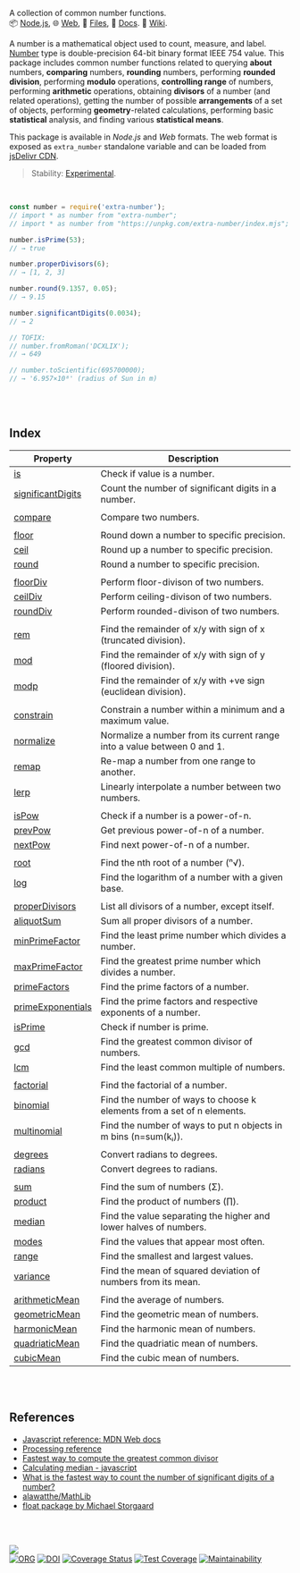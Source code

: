 A collection of common number functions.<br>
📦 [Node.js](https://www.npmjs.com/package/extra-number),
🌐 [Web](https://www.npmjs.com/package/extra-number.web),
📜 [Files](https://unpkg.com/extra-number/),
📰 [Docs](https://nodef.github.io/extra-number/).
📘 [Wiki](https://github.com/nodef/extra-number/wiki/).

A number is a mathematical object used to count, measure, and label. [Number]
type is double-precision 64-bit binary format IEEE 754 value. This package
includes common number functions related to querying **about** numbers,
**comparing** numbers, **rounding** numbers, performing **rounded division**,
performing **modulo** operations, **controlling range** of numbers, performing
**arithmetic** operations, obtaining **divisors** of a number (and related
operations), getting the number of possible **arrangements** of a set of objects,
performing **geometry**-related calculations, performing basic **statistical**
analysis, and finding various **statistical means**.

This package is available in *Node.js* and *Web* formats. The web format
is exposed as `extra_number` standalone variable and can be loaded from
[jsDelivr CDN].

> Stability: [Experimental](https://www.youtube.com/watch?v=L1j93RnIxEo).

[Number]: https://developer.mozilla.org/en-US/docs/Web/JavaScript/Reference/Global_Objects/Number
[jsDelivr CDN]: https://cdn.jsdelivr.net/npm/extra-number.web/index.js

<br>

```javascript
const number = require('extra-number');
// import * as number from "extra-number";
// import * as number from "https://unpkg.com/extra-number/index.mjs"; (deno)

number.isPrime(53);
// → true

number.properDivisors(6);
// → [1, 2, 3]

number.round(9.1357, 0.05);
// → 9.15

number.significantDigits(0.0034);
// → 2

// TOFIX:
// number.fromRoman('DCXLIX');
// → 649

// number.toScientific(695700000);
// → '6.957×10⁸' (radius of Sun in m)
```

<br>
<br>


## Index

| Property | Description |
|  ----  |  ----  |
| [is] | Check if value is a number. |
| [significantDigits] | Count the number of significant digits in a number. |
|  |  |
| [compare] | Compare two numbers. |
|  |  |
| [floor] | Round down a number to specific precision. |
| [ceil] | Round up a number to specific precision. |
| [round] | Round a number to specific precision. |
|  |  |
| [floorDiv] | Perform floor-divison of two numbers. |
| [ceilDiv] | Perform ceiling-divison of two numbers. |
| [roundDiv] | Perform rounded-divison of two numbers. |
|  |  |
| [rem] | Find the remainder of x/y with sign of x (truncated division). |
| [mod] | Find the remainder of x/y with sign of y (floored division). |
| [modp] | Find the remainder of x/y with +ve sign (euclidean division). |
|  |  |
| [constrain] | Constrain a number within a minimum and a maximum value. |
| [normalize] | Normalize a number from its current range into a value between 0 and 1. |
| [remap] | Re-map a number from one range to another. |
| [lerp] | Linearly interpolate a number between two numbers. |
|  |  |
| [isPow] | Check if a number is a power-of-n. |
| [prevPow] | Get previous power-of-n of a number. |
| [nextPow] | Find next power-of-n of a number. |
|  |  |
| [root] | Find the nth root of a number (ⁿ√). |
| [log] | Find the logarithm of a number with a given base. |
|  |  |
| [properDivisors] | List all divisors of a number, except itself. |
| [aliquotSum] | Sum all proper divisors of a number. |
| [minPrimeFactor] | Find the least prime number which divides a number. |
| [maxPrimeFactor] | Find the greatest prime number which divides a number. |
| [primeFactors] | Find the prime factors of a number. |
| [primeExponentials] | Find the prime factors and respective exponents of a number. |
| [isPrime] | Check if number is prime. |
| [gcd] | Find the greatest common divisor of numbers. |
| [lcm] | Find the least common multiple of numbers. |
|  |  |
| [factorial] | Find the factorial of a number. |
| [binomial] | Find the number of ways to choose k elements from a set of n elements. |
| [multinomial] | Find the number of ways to put n objects in m bins (n=sum(kᵢ)). |
|  |  |
| [degrees] | Convert radians to degrees. |
| [radians] | Convert degrees to radians. |
|  |  |
| [sum] | Find the sum of numbers (Σ). |
| [product] | Find the product of numbers (∏). |
| [median] | Find the value separating the higher and lower halves of numbers. |
| [modes] | Find the values that appear most often. |
| [range] | Find the smallest and largest values. |
| [variance] | Find the mean of squared deviation of numbers from its mean. |
|  |  |
| [arithmeticMean] | Find the average of numbers. |
| [geometricMean] | Find the geometric mean of numbers. |
| [harmonicMean] | Find the harmonic mean of numbers. |
| [quadriaticMean] | Find the quadriatic mean of numbers. |
| [cubicMean] | Find the cubic mean of numbers. |

<br>
<br>


## References

- [Javascript reference: MDN Web docs](https://developer.mozilla.org/en-US/docs/Web/JavaScript/Reference/)
- [Processing reference](https://processing.org/reference/constrain_.html)
- [Fastest way to compute the greatest common divisor](https://lemire.me/blog/2013/12/26/fastest-way-to-compute-the-greatest-common-divisor/)
- [Calculating median - javascript](https://stackoverflow.com/questions/45309447/calculating-median-javascript)
- [What is the fastest way to count the number of significant digits of a number?](https://stackoverflow.com/questions/22884720/what-is-the-fastest-way-to-count-the-number-of-significant-digits-of-a-number)
- [alawatthe/MathLib](https://github.com/alawatthe/MathLib/blob/master/src/Functn/functions/)
- [float package by Michael Storgaard](https://www.npmjs.com/package/float)

<br>
<br>


[![](https://img.youtube.com/vi/r0aKV3HqDzA/maxresdefault.jpg)](https://www.youtube.com/watch?v=r0aKV3HqDzA)<br>
[![ORG](https://img.shields.io/badge/org-nodef-green?logo=Org)](https://nodef.github.io)
[![DOI](https://zenodo.org/badge/133202640.svg)](https://zenodo.org/badge/latestdoi/133202640)
[![Coverage Status](https://coveralls.io/repos/github/nodef/extra-number/badge.svg?branch=master)](https://coveralls.io/github/nodef/extra-number?branch=master)
[![Test Coverage](https://api.codeclimate.com/v1/badges/4acd74bb853361d9903f/test_coverage)](https://codeclimate.com/github/nodef/extra-number/test_coverage)
[![Maintainability](https://api.codeclimate.com/v1/badges/4acd74bb853361d9903f/maintainability)](https://codeclimate.com/github/nodef/extra-number/maintainability)


[is]: https://nodef.github.io/extra-number/functions/is.html
[significantDigits]: https://nodef.github.io/extra-number/functions/significantDigits.html
[compare]: https://nodef.github.io/extra-number/functions/compare.html
[floor]: https://nodef.github.io/extra-number/functions/floor.html
[ceil]: https://nodef.github.io/extra-number/functions/ceil.html
[round]: https://nodef.github.io/extra-number/functions/round.html
[floorDiv]: https://nodef.github.io/extra-number/functions/floorDiv.html
[ceilDiv]: https://nodef.github.io/extra-number/functions/ceilDiv.html
[roundDiv]: https://nodef.github.io/extra-number/functions/roundDiv.html
[rem]: https://nodef.github.io/extra-number/functions/rem.html
[mod]: https://nodef.github.io/extra-number/functions/mod.html
[modp]: https://nodef.github.io/extra-number/functions/modp.html
[constrain]: https://nodef.github.io/extra-number/functions/constrain.html
[normalize]: https://nodef.github.io/extra-number/functions/normalize.html
[remap]: https://nodef.github.io/extra-number/functions/remap.html
[lerp]: https://nodef.github.io/extra-number/functions/lerp.html
[isPow]: https://nodef.github.io/extra-number/functions/isPow.html
[prevPow]: https://nodef.github.io/extra-number/functions/prevPow.html
[nextPow]: https://nodef.github.io/extra-number/functions/nextPow.html
[root]: https://nodef.github.io/extra-number/functions/root.html
[log]: https://nodef.github.io/extra-number/functions/log.html
[properDivisors]: https://nodef.github.io/extra-number/functions/properDivisors.html
[aliquotSum]: https://nodef.github.io/extra-number/functions/aliquotSum.html
[minPrimeFactor]: https://nodef.github.io/extra-number/functions/minPrimeFactor.html
[maxPrimeFactor]: https://nodef.github.io/extra-number/functions/maxPrimeFactor.html
[primeFactors]: https://nodef.github.io/extra-number/functions/primeFactors.html
[primeExponentials]: https://nodef.github.io/extra-number/functions/primeExponentials.html
[isPrime]: https://nodef.github.io/extra-number/functions/isPrime.html
[gcd]: https://nodef.github.io/extra-number/functions/gcd.html
[lcm]: https://nodef.github.io/extra-number/functions/lcm.html
[factorial]: https://nodef.github.io/extra-number/functions/factorial.html
[binomial]: https://nodef.github.io/extra-number/functions/binomial.html
[multinomial]: https://nodef.github.io/extra-number/functions/multinomial.html
[degrees]: https://nodef.github.io/extra-number/functions/degrees.html
[radians]: https://nodef.github.io/extra-number/functions/radians.html
[sum]: https://nodef.github.io/extra-number/functions/sum.html
[product]: https://nodef.github.io/extra-number/functions/product.html
[median]: https://nodef.github.io/extra-number/functions/median.html
[modes]: https://nodef.github.io/extra-number/functions/modes.html
[range]: https://nodef.github.io/extra-number/functions/range.html
[variance]: https://nodef.github.io/extra-number/functions/variance.html
[arithmeticMean]: https://nodef.github.io/extra-number/functions/arithmeticMean.html
[geometricMean]: https://nodef.github.io/extra-number/functions/geometricMean.html
[harmonicMean]: https://nodef.github.io/extra-number/functions/harmonicMean.html
[quadriaticMean]: https://nodef.github.io/extra-number/functions/quadriaticMean.html
[cubicMean]: https://nodef.github.io/extra-number/functions/cubicMean.html
